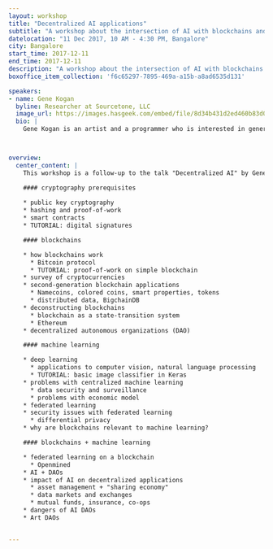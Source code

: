 ```yaml
---
layout: workshop
title: "Decentralized AI applications"
subtitle: "A workshop about the intersection of AI with blockchains and smart contracts."
datelocation: "11 Dec 2017, 10 AM - 4:30 PM, Bangalore"
city: Bangalore
start_time: 2017-12-11
end_time: 2017-12-11
description: "A workshop about the intersection of AI with blockchains and smart contracts."
boxoffice_item_collection: 'f6c65297-7895-469a-a15b-a8ad6535d131'

speakers:
- name: Gene Kogan
  byline: Researcher at Sourcetone, LLC
  image_url: https://images.hasgeek.com/embed/file/8d34b431d2ed460b83d0492004988a99
  bio: |
    Gene Kogan is an artist and a programmer who is interested in generative systems, artificial intelligence, and software for creativity and self-expression. He is a collaborator within numerous open-source software projects, and leads workshops and demonstrations on topics at the intersection of code and art. Gene initiated and contributes to ml4a, a free book about machine learning for artists, activists, and citizen scientists. He regularly publishes video lectures, writings, and tutorials to facilitate a greater public understanding of the topic.



overview:
  center_content: |
    This workshop is a follow-up to the talk "Decentralized AI" by Gene Kogan on December 8, which is about the intersection of artificial intelligence with decentralization technologies such as blockchains and smart contracts. Primary sub-topics include blockchain mechanics and cryptography, federated learning, and security considerations. Relevant platforms will be introduced. The tentative syllabus is as follows:

    #### cryptography prerequisites
    
    * public key cryptography
    * hashing and proof-of-work
    * smart contracts
    * TUTORIAL: digital signatures

    #### blockchains

    * how blockchains work
      * Bitcoin protocol
      * TUTORIAL: proof-of-work on simple blockchain
    * survey of cryptocurrencies
    * second-generation blockchain applications
      * Namecoins, colored coins, smart properties, tokens
      * distributed data, BigchainDB
    * deconstructing blockchains
      * blockchain as a state-transition system
      * Ethereum
    * decentralized autonomous organizations (DAO)

    #### machine learning

    * deep learning
      * applications to computer vision, natural language processing
      * TUTORIAL: basic image classifier in Keras
    * problems with centralized machine learning
      * data security and surveillance
      * problems with economic model
    * federated learning
    * security issues with federated learning
      * differential privacy
    * why are blockchains relevant to machine learning?

    #### blockchains + machine learning

    * federated learning on a blockchain
      * Openmined
    * AI + DAOs
    * impact of AI on decentralized applications
      * asset management + "sharing economy"
      * data markets and exchanges
      * mutual funds, insurance, co-ops
    * dangers of AI DAOs
    * Art DAOs


---
```


